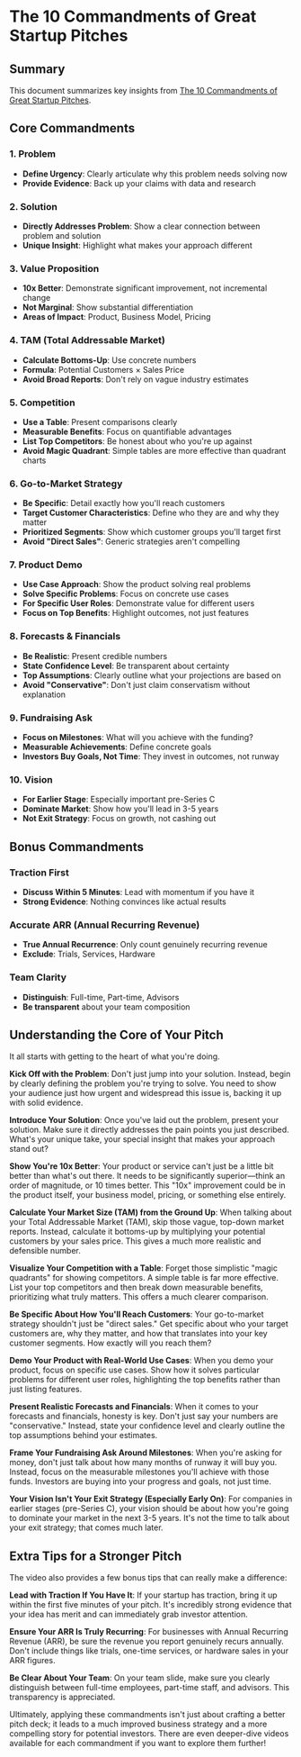 # The 10 Commandments of Great Startup Pitches

## Summary
This document summarizes key insights from [The 10 Commandments of Great Startup Pitches](https://www.youtube.com/watch?v=T40sSdhebsY).

## Core Commandments

### 1. Problem
- **Define Urgency**: Clearly articulate why this problem needs solving now
- **Provide Evidence**: Back up your claims with data and research

### 2. Solution
- **Directly Addresses Problem**: Show a clear connection between problem and solution
- **Unique Insight**: Highlight what makes your approach different

### 3. Value Proposition
- **10x Better**: Demonstrate significant improvement, not incremental change
- **Not Marginal**: Show substantial differentiation
- **Areas of Impact**: Product, Business Model, Pricing

### 4. TAM (Total Addressable Market)
- **Calculate Bottoms-Up**: Use concrete numbers
- **Formula**: Potential Customers × Sales Price
- **Avoid Broad Reports**: Don't rely on vague industry estimates

### 5. Competition
- **Use a Table**: Present comparisons clearly
- **Measurable Benefits**: Focus on quantifiable advantages
- **List Top Competitors**: Be honest about who you're up against
- **Avoid Magic Quadrant**: Simple tables are more effective than quadrant charts

### 6. Go-to-Market Strategy
- **Be Specific**: Detail exactly how you'll reach customers
- **Target Customer Characteristics**: Define who they are and why they matter
- **Prioritized Segments**: Show which customer groups you'll target first
- **Avoid "Direct Sales"**: Generic strategies aren't compelling

### 7. Product Demo
- **Use Case Approach**: Show the product solving real problems
- **Solve Specific Problems**: Focus on concrete use cases
- **For Specific User Roles**: Demonstrate value for different users
- **Focus on Top Benefits**: Highlight outcomes, not just features

### 8. Forecasts & Financials
- **Be Realistic**: Present credible numbers
- **State Confidence Level**: Be transparent about certainty
- **Top Assumptions**: Clearly outline what your projections are based on
- **Avoid "Conservative"**: Don't just claim conservatism without explanation

### 9. Fundraising Ask
- **Focus on Milestones**: What will you achieve with the funding?
- **Measurable Achievements**: Define concrete goals
- **Investors Buy Goals, Not Time**: They invest in outcomes, not runway

### 10. Vision
- **For Earlier Stage**: Especially important pre-Series C
- **Dominate Market**: Show how you'll lead in 3-5 years
- **Not Exit Strategy**: Focus on growth, not cashing out

## Bonus Commandments

### Traction First
- **Discuss Within 5 Minutes**: Lead with momentum if you have it
- **Strong Evidence**: Nothing convinces like actual results

### Accurate ARR (Annual Recurring Revenue)
- **True Annual Recurrence**: Only count genuinely recurring revenue
- **Exclude**: Trials, Services, Hardware

### Team Clarity
- **Distinguish**: Full-time, Part-time, Advisors
- **Be transparent** about your team composition

## Understanding the Core of Your Pitch

It all starts with getting to the heart of what you're doing.

**Kick Off with the Problem**: Don't just jump into your solution. Instead, begin by clearly defining the problem you're trying to solve. You need to show your audience just how urgent and widespread this issue is, backing it up with solid evidence.

**Introduce Your Solution**: Once you've laid out the problem, present your solution. Make sure it directly addresses the pain points you just described. What's your unique take, your special insight that makes your approach stand out?

**Show You're 10x Better**: Your product or service can't just be a little bit better than what's out there. It needs to be significantly superior—think an order of magnitude, or 10 times better. This "10x" improvement could be in the product itself, your business model, pricing, or something else entirely.

**Calculate Your Market Size (TAM) from the Ground Up**: When talking about your Total Addressable Market (TAM), skip those vague, top-down market reports. Instead, calculate it bottoms-up by multiplying your potential customers by your sales price. This gives a much more realistic and defensible number.

**Visualize Your Competition with a Table**: Forget those simplistic "magic quadrants" for showing competitors. A simple table is far more effective. List your top competitors and then break down measurable benefits, prioritizing what truly matters. This offers a much clearer comparison.

**Be Specific About How You'll Reach Customers**: Your go-to-market strategy shouldn't just be "direct sales." Get specific about who your target customers are, why they matter, and how that translates into your key customer segments. How exactly will you reach them?

**Demo Your Product with Real-World Use Cases**: When you demo your product, focus on specific use cases. Show how it solves particular problems for different user roles, highlighting the top benefits rather than just listing features.

**Present Realistic Forecasts and Financials**: When it comes to your forecasts and financials, honesty is key. Don't just say your numbers are "conservative." Instead, state your confidence level and clearly outline the top assumptions behind your estimates.

**Frame Your Fundraising Ask Around Milestones**: When you're asking for money, don't just talk about how many months of runway it will buy you. Instead, focus on the measurable milestones you'll achieve with those funds. Investors are buying into your progress and goals, not just time.

**Your Vision Isn't Your Exit Strategy (Especially Early On)**: For companies in earlier stages (pre-Series C), your vision should be about how you're going to dominate your market in the next 3-5 years. It's not the time to talk about your exit strategy; that comes much later.

## Extra Tips for a Stronger Pitch

The video also provides a few bonus tips that can really make a difference:

**Lead with Traction If You Have It**: If your startup has traction, bring it up within the first five minutes of your pitch. It's incredibly strong evidence that your idea has merit and can immediately grab investor attention.

**Ensure Your ARR Is Truly Recurring**: For businesses with Annual Recurring Revenue (ARR), be sure the revenue you report genuinely recurs annually. Don't include things like trials, one-time services, or hardware sales in your ARR figures.

**Be Clear About Your Team**: On your team slide, make sure you clearly distinguish between full-time employees, part-time staff, and advisors. This transparency is appreciated.

Ultimately, applying these commandments isn't just about crafting a better pitch deck; it leads to a much improved business strategy and a more compelling story for potential investors. There are even deeper-dive videos available for each commandment if you want to explore them further!